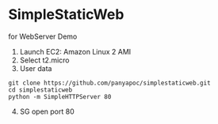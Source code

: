 # SimpleStaticWeb

for WebServer Demo

1. Launch EC2: Amazon Linux 2 AMI
2. Select t2.micro
3. User data
```
git clone https://github.com/panyapoc/simplestaticweb.git
cd simplestaticweb
python -m SimpleHTTPServer 80
```
4. SG open port 80
